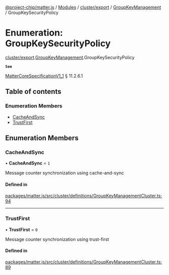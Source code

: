 [@project-chip/matter.js](../README.md) / [Modules](../modules.md) / [cluster/export](../modules/cluster_export.md) / [GroupKeyManagement](../modules/cluster_export.GroupKeyManagement.md) / GroupKeySecurityPolicy

# Enumeration: GroupKeySecurityPolicy

[cluster/export](../modules/cluster_export.md).[GroupKeyManagement](../modules/cluster_export.GroupKeyManagement.md).GroupKeySecurityPolicy

**`See`**

[MatterCoreSpecificationV1_1](../interfaces/spec_export.MatterCoreSpecificationV1_1.md) § 11.2.6.1

## Table of contents

### Enumeration Members

- [CacheAndSync](cluster_export.GroupKeyManagement.GroupKeySecurityPolicy.md#cacheandsync)
- [TrustFirst](cluster_export.GroupKeyManagement.GroupKeySecurityPolicy.md#trustfirst)

## Enumeration Members

### CacheAndSync

• **CacheAndSync** = ``1``

Message counter synchronization using cache-and-sync

#### Defined in

[packages/matter.js/src/cluster/definitions/GroupKeyManagementCluster.ts:94](https://github.com/project-chip/matter.js/blob/ac2c2688/packages/matter.js/src/cluster/definitions/GroupKeyManagementCluster.ts#L94)

___

### TrustFirst

• **TrustFirst** = ``0``

Message counter synchronization using trust-first

#### Defined in

[packages/matter.js/src/cluster/definitions/GroupKeyManagementCluster.ts:89](https://github.com/project-chip/matter.js/blob/ac2c2688/packages/matter.js/src/cluster/definitions/GroupKeyManagementCluster.ts#L89)
